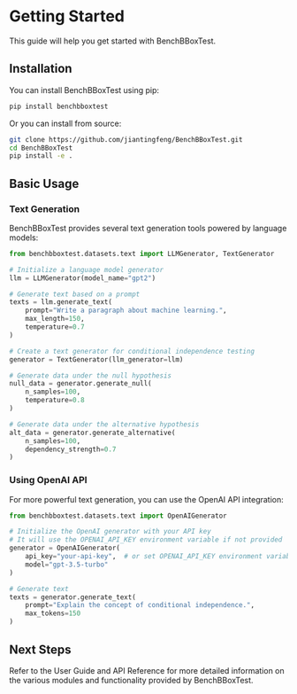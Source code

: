 # Getting Started

This guide will help you get started with BenchBBoxTest.

## Installation

You can install BenchBBoxTest using pip:

```bash
pip install benchbboxtest
```

Or you can install from source:

```bash
git clone https://github.com/jiantingfeng/BenchBBoxTest.git
cd BenchBBoxTest
pip install -e .
```

## Basic Usage

### Text Generation

BenchBBoxTest provides several text generation tools powered by language models:

```python
from benchbboxtest.datasets.text import LLMGenerator, TextGenerator

# Initialize a language model generator
llm = LLMGenerator(model_name="gpt2")

# Generate text based on a prompt
texts = llm.generate_text(
    prompt="Write a paragraph about machine learning.",
    max_length=150,
    temperature=0.7
)

# Create a text generator for conditional independence testing
generator = TextGenerator(llm_generator=llm)

# Generate data under the null hypothesis
null_data = generator.generate_null(
    n_samples=100,
    temperature=0.8
)

# Generate data under the alternative hypothesis
alt_data = generator.generate_alternative(
    n_samples=100,
    dependency_strength=0.7
)
```

### Using OpenAI API

For more powerful text generation, you can use the OpenAI API integration:

```python
from benchbboxtest.datasets.text import OpenAIGenerator

# Initialize the OpenAI generator with your API key
# It will use the OPENAI_API_KEY environment variable if not provided
generator = OpenAIGenerator(
    api_key="your-api-key",  # or set OPENAI_API_KEY environment variable
    model="gpt-3.5-turbo"
)

# Generate text
texts = generator.generate_text(
    prompt="Explain the concept of conditional independence.",
    max_tokens=150
)
```

## Next Steps

Refer to the User Guide and API Reference for more detailed information on the various modules and functionality provided by BenchBBoxTest. 